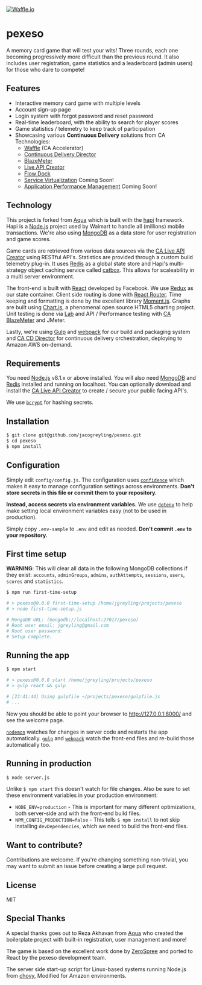 [![Waffle.io](https://badge.waffle.io/jacogreyling/pexeso.svg?columns=all)](http://waffle.io/jacogreyling/pexeso)

# pexeso

A memory card game that will test your wits! Three rounds, each one becoming progressively more difficult than the previous round. It also includes user registration, game statistics and a leaderboard (admin users) for those who dare to compete!


## Features

 - Interactive memory card game with multiple levels
 - Account sign-up page
 - Login system with forgot password and reset password
 - Real-time leaderboard, with the ability to search for player scores
 - Game statistics / telemetry to keep track of participation
 - Showcasing various **Continuous Delivery** solutions from CA Technologies:
   - [Waffle](https://waffle.io) (CA Accelerator)
   - [Continuous Delivery Director](https://cddirector.io/#/home)
   - [BlazeMeter](https://www.blazemeter.com)
   - [Live API Creator](https://www.ca.com/us/products/ca-live-api-creator.html)
   - [Flow Dock](https://www.ca.com/us/products/ca-flowdock.html)
   - [Service Virtualization](https://www.ca.com/us/products/ca-service-virtualization.html) Coming Soon!
   - [Application Performance Management](https://www.ca.com/us/products/ca-application-performance-management.html) Coming Soon!


## Technology

This project is forked from [Aqua](https://github.com/jedireza/aqua) which is built with the [hapi](https://hapijs.com/) framework. Hapi is a [Node.js](https://nodejs.org/en/) project used by Walmart to handle all (millions) mobile transactions. We're also using [MongoDB](http://www.mongodb.org/) as a data store for user registration and game scores.


Game cards are retrieved from various data sources via the [CA Live API Creator](https://www.ca.com/us/products/ca-live-api-creator.html) using RESTful API's.
Statistics are provided through a custom build telemetry plug-in. It uses [Redis](https://redis.io) as a global state store and Hapi's multi-strategy object caching service called [catbox](https://github.com/hapijs/catbox). This allows for scaleability in a multi server environment.


The front-end is built with [React](https://github.com/facebook/react) developed by Facebook. We use [Redux](https://github.com/reactjs/redux) as our state container. Client side routing is done with [React Router](https://github.com/reactjs/react-router). Time keeping and formatting is done by the excellent library [Moment.js](https://momentjs.com). Graphs are built using [Chart.js](http://www.chartjs.org), a phenomenal open source HTML5 charting project.
Unit testing is done via [Lab](https://github.com/hapijs/lab) and API / Performance testing with [CA BlazeMeter](https://www.blazemeter.com) and JMeter.


Lastly, we're using [Gulp](http://gulpjs.com/) and [webpack](https://webpack.js.org) for our build and packaging system and [CA CD Director](https://cddirector.io/#/home) for continuous delivery orchestration, deploying to Amazon AWS on-demand.


## Requirements

You need [Node.js](http://nodejs.org/download/) v8.1.x or above installed. You will also need [MongoDB](http://www.mongodb.org/downloads) and [Redis](https://redis.io) installed and running on localhost. You can optionally download and install the [CA Live API Creator](https://www.ca.com/us/products/ca-live-api-creator.html) to create / secure your public facing API's.

We use [`bcrypt`](https://github.com/ncb000gt/node.bcrypt.js) for hashing secrets.


## Installation

```bash
$ git clone git@github.com/jacogreyling/pexeso.git
$ cd pexeso
$ npm install
```


## Configuration

Simply edit `config/config.js`. The configuration uses [`confidence`](https://github.com/hapijs/confidence) which makes it easy to manage configuration settings across environments. __Don't store secrets in this file or commit them to your repository.__

__Instead, access secrets via environment variables.__ We use [`dotenv`](https://github.com/motdotla/dotenv) to help make setting local environment variables easy (not to be used in production).

Simply copy `.env-sample` to `.env` and edit as needed. __Don't commit `.env` to your repository.__


## First time setup

__WARNING__: This will clear all data in the following MongoDB collections if they exist: `accounts`, `adminGroups`, `admins`, `authAttempts`, `sessions`, `users`, `scores` and `statistics`.

```bash
$ npm run first-time-setup

# > pexeso@0.0.0 first-time-setup /home/jgreyling/projects/pexeso
# > node first-time-setup.js

# MongoDB URL: (mongodb://localhost:27017/pexeso)
# Root user email: jgreyling@gmail.com
# Root user password:
# Setup complete.
```


## Running the app

```bash
$ npm start

# > pexeso@0.0.0 start /home/jgreyling/projects/pexeso
# > gulp react && gulp

# [23:41:44] Using gulpfile ~/projects/pexeso/gulpfile.js
# ...
```

Now you should be able to point your browser to http://127.0.0.1:8000/ and see the welcome page.

[`nodemon`](https://github.com/remy/nodemon) watches for changes in server code and restarts the app automatically. [`gulp`](https://github.com/gulpjs/gulp) and [`webpack`](https://github.com/webpack/webpack) watch the front-end files and re-build those automatically too.



## Running in production

```bash
$ node server.js
```

Unlike `$ npm start` this doesn't watch for file changes. Also be sure to set these environment variables in your production environment:

 - `NODE_ENV=production` - This is important for many different optimizations,  both server-side and with the front-end build files.
 - `NPM_CONFIG_PRODUCTION=false` - This tells `$ npm install` to not skip installing `devDependencies`, which we need to build the front-end files.



## Want to contribute?

Contributions are welcome. If you're changing something non-trivial, you may want to submit an issue before creating a large pull request.



## License

MIT


## Special Thanks

A special thanks goes out to Reza Akhavan from [Aqua](https://github.com/jedireza/aqua) who created the boilerplate project with built-in registration, user management and more!

The game is based on the excellent work done by [ZeroSpree](https://codepen.io/zerospree/pen/bNWbvW) and ported to React by the pexeso development team.

The server side start-up script for Linux-based systems running Node.js from [chovy](https://github.com/chovy/node-startup), Modified for Amazon environments.
